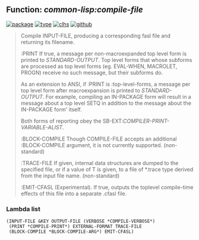 ## Function: ***common-lisp:compile-file***
[![package](https://img.shields.io/badge/Package-COMMON--LISP-5f9ea0.svg?style=social&colorA=999999)](../) [![type](https://img.shields.io/badge/Type-Function-5f9ea0.svg?style=social&colorA=999999)](../#function) [![clhs](https://img.shields.io/badge/CLHS-COMPILE--FILE-5f9ea0.svg?style=social&colorA=999999)](http://www.lispworks.com/documentation/HyperSpec/Body/f_cmp_fi.htm) [![github](https://img.shields.io/badge/GitHub-View_the_source-5f9ea0.svg?style=social&colorA=999999&logo=github)](https://github.com/sbcl/sbcl/blob/master/src/compiler/main.lisp/) 

> Compile INPUT-FILE, producing a corresponding fasl file and
> returning its filename.
> 
> :PRINT
> If true, a message per non-macroexpanded top level form is printed
> to *STANDARD-OUTPUT*. Top level forms that whose subforms are
> processed as top level forms (eg. EVAL-WHEN, MACROLET, PROGN) receive
> no such message, but their subforms do.
> 
> As an extension to ANSI, if :PRINT is :top-level-forms, a message
> per top level form after macroexpansion is printed to *STANDARD-OUTPUT*.
> For example, compiling an IN-PACKAGE form will result in a message about
> a top level SETQ in addition to the message about the IN-PACKAGE form'
> itself.
> 
> Both forms of reporting obey the SB-EXT:*COMPILER-PRINT-VARIABLE-ALIST*.
> 
> :BLOCK-COMPILE
> Though COMPILE-FILE accepts an additional :BLOCK-COMPILE
> argument, it is not currently supported. (non-standard)
> 
> :TRACE-FILE
> If given, internal data structures are dumped to the specified
> file, or if a value of T is given, to a file of *.trace type
> derived from the input file name. (non-standard)
> 
> :EMIT-CFASL
> (Experimental). If true, outputs the toplevel compile-time effects
> of this file into a separate .cfasl file.

### Lambda list
```
(INPUT-FILE &KEY OUTPUT-FILE (VERBOSE *COMPILE-VERBOSE*)
 (PRINT *COMPILE-PRINT*) EXTERNAL-FORMAT TRACE-FILE
 (BLOCK-COMPILE *BLOCK-COMPILE-ARG*) EMIT-CFASL)
```
